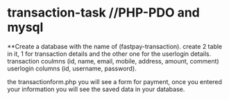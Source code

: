 # transaction-task //PHP-PDO and mysql

**Create a database with the name of (fastpay-transaction).
create 2 table in it, 1 for transaction details and the other one for the userlogin details.
transaction coulmns (id, name, email, mobile, address, amount, comment)
userlogin columns (id, username, password).

the transactionform.php you will see a form for payment, once you entered your information you will see the saved data in your database.

